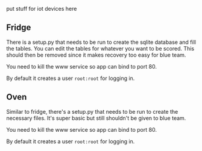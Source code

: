 put stuff for iot devices here

## Fridge
There is a setup.py that needs to be run to create the sqlite database and fill the tables.
You can edit the tables for whatever you want to be scored.
This should then be removed since it makes recovery too easy for blue team.

You need to kill the www service so app can bind to port 80.

By default it creates a user `root:root` for logging in.

## Oven
Similar to fridge, there's a setup.py that needs to be run to create the necessary files.
It's super basic but still shouldn't be given to blue team.


You need to kill the www service so app can bind to port 80.

By default it creates a user `root:root` for logging in.

